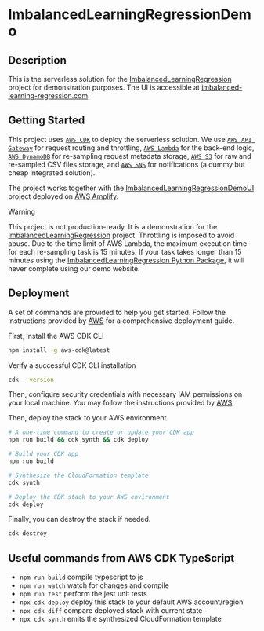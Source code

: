 # ImbalancedLearningRegressionDemo

## Description

This is the serverless solution for the [ImbalancedLearningRegression](https://github.com/paobranco/ImbalancedLearningRegression) project for demonstration purposes. The UI is accessible at [imbalanced-learning-regression.com](https://www.imbalanced-learning-regression.com).

## Getting Started

This project uses [`AWS CDK`](https://aws.amazon.com/cdk) to deploy the serverless solution. We use [`AWS API Gateway`](https://aws.amazon.com/api-gateway) for request routing and throttling, [`AWS Lambda`](https://aws.amazon.com/lambda) for the back-end logic, [`AWS DynamoDB`](https://aws.amazon.com/dynamodb) for re-sampling request metadata storage, [`AWS S3`](https://aws.amazon.com/s3) for raw and re-sampled CSV files storage, and [`AWS SNS`](https://aws.amazon.com/sns) for notifications (a dummy but cheap integrated solution).

The project works together with the [ImbalancedLearningRegressionDemoUI](https://github.com/wuwenglei/ImbalancedLearningRegressionDemoUI) project deployed on [AWS Amplify](https://aws.amazon.com/amplify).

> [!WARNING]
> This project is not production-ready. It is a demonstration for the [ImbalancedLearningRegression](https://github.com/paobranco/ImbalancedLearningRegression) project. Throttling is imposed to avoid abuse. Due to the time limit of AWS Lambda, the maximum execution time for each re-sampling task is 15 minutes. If your task takes longer than 15 minutes using the [ImbalancedLearningRegression Python Package](https://pypi.org/project/ImbalancedLearningRegression), it will never complete using our demo website.

## Deployment

A set of commands are provided to help you get started. Follow the instructions provided by [AWS](https://docs.aws.amazon.com/cdk/v2/guide/getting_started.html) for a comprehensive deployment guide.

First, install the AWS CDK CLI

```bash
npm install -g aws-cdk@latest
```

Verify a successful CDK CLI installation

```bash
cdk --version
```

Then, configure security credentials with necessary IAM permissions on your local machine. You may follow the instructions provided by [AWS](https://docs.aws.amazon.com/cli/latest/userguide/cli-chap-authentication.html).

Then, deploy the stack to your AWS environment.

```bash
# A one-time command to create or update your CDK app
npm run build && cdk synth && cdk deploy

# Build your CDK app
npm run build

# Synthesize the CloudFormation template
cdk synth

# Deploy the CDK stack to your AWS environment
cdk deploy
```

Finally, you can destroy the stack if needed.

```bash
cdk destroy
```

## Useful commands from AWS CDK TypeScript

- `npm run build` compile typescript to js
- `npm run watch` watch for changes and compile
- `npm run test` perform the jest unit tests
- `npx cdk deploy` deploy this stack to your default AWS account/region
- `npx cdk diff` compare deployed stack with current state
- `npx cdk synth` emits the synthesized CloudFormation template
